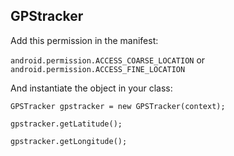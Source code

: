## GPStracker
Add this permission in the manifest:

`android.permission.ACCESS_COARSE_LOCATION` or `android.permission.ACCESS_FINE_LOCATION`

And instantiate the object in your class:



`GPSTracker gpstracker = new GPSTracker(context);`


`gpstracker.getLatitude();`

`gpstracker.getLongitude();`
